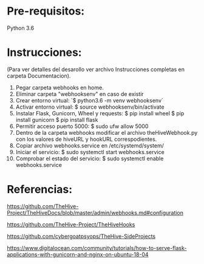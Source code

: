 #  Pre-requisitos:

Python 3.6

#  Instrucciones:

(Para ver detalles del desarollo ver archivo Instrucciones completas en carpeta Documentacion).

1) Pegar carpeta webhooks en home.
2) Eliminar carpeta "webhooksenv" en caso de existir
3) Crear entorno virtual:
    ´$ python3.6 -m venv webhooksenv´
4) Activar entorno virtual:
	$ source webhooksenv/bin/activate
5) Instalar Flask, Gunicorn, Wheel y requests:
	$ pip install wheel
	$ pip install gunicorn
	$ pip install flask
6) Permitir acceso puerto 5000:
	$ sudo ufw allow 5000 
7) Dentro de la carpeta webhooks modificar el archivo theHiveWebhook.py con los valores de hiveURL y hookURL correspodientes.
8) Copiar archivo webhooks.service en /etc/systemd/system/
9) Iniciar el servicio:
	$ sudo systemctl start webhooks.service
10) Comprobar el estado del servicio:
	$ sudo systemctl enable webhooks.service

#  Referencias:

https://github.com/TheHive-Project/TheHiveDocs/blob/master/admin/webhooks.md#configuration

https://github.com/TheHive-Project/TheHiveHooks

https://github.com/cybergoatpsyops/TheHive-SideProjects

https://www.digitalocean.com/community/tutorials/how-to-serve-flask-applications-with-gunicorn-and-nginx-on-ubuntu-18-04


